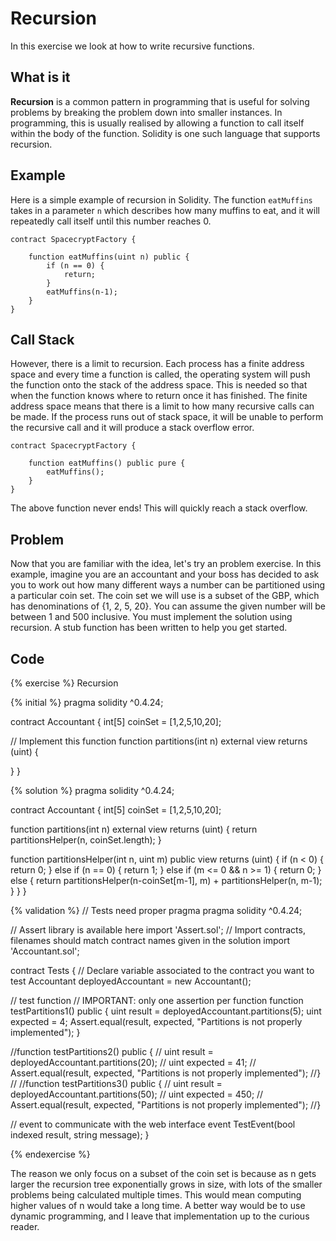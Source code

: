 ﻿
# Recursion


In this exercise we look at how to write recursive functions.

## What is it

**Recursion** is a common pattern in programming that is useful for solving problems by breaking the problem down into smaller instances. In programming, this is usually realised by allowing a function to call itself within the body of the function. Solidity is one such language that supports recursion.

## Example

Here is a simple example of recursion in Solidity. The function `eatMuffins` takes in a parameter `n` which describes how many muffins to eat, and it will repeatedly call itself until this number reaches 0.

```solidity
contract SpacecryptFactory {

	function eatMuffins(uint n) public {
		if (n == 0) {
			return;
		}
		eatMuffins(n-1);
	} 
}
```

## Call Stack

However, there is a limit to recursion. Each process has a finite address space and every time a function is called, the operating system will push the function onto the stack of the address space. This is needed so that when the function knows where to return once it has finished. The finite address space means that there is a limit to how many recursive calls can be made. If the process runs out of stack space, it will be unable to perform the recursive call and it will produce a stack overflow error.

```solidity
contract SpacecryptFactory {

	function eatMuffins() public pure {
		eatMuffins();
	} 
}
```
The above function never ends! This will quickly reach a stack overflow.

## Problem

Now that you are familiar with the idea, let's try an problem exercise. In this example, imagine you are an accountant and your boss has decided to ask you to work out how many different ways a number can be partitioned using a particular coin set. The coin set we will use is a subset of the GBP, which has denominations of {1, 2, 5, 20}. You can assume the given number will be between 1 and 500 inclusive. You must implement the solution using recursion. A stub function has been written to help you get started.

## Code

{% exercise %}
Recursion

{% initial %}
pragma solidity ^0.4.24;

contract Accountant {
  int[5] coinSet = [1,2,5,10,20];

  // Implement this function
  function partitions(int n) external view returns (uint) {
    
  }
}

{% solution %}
pragma solidity ^0.4.24;

contract Accountant {
  int[5] coinSet = [1,2,5,10,20];

  function partitions(int n) external view returns (uint) {
    return partitionsHelper(n, coinSet.length);
  }

  function partitionsHelper(int n, uint m) public view returns (uint) {
    if (n < 0) {
      return 0;
    } else if (n == 0) {
      return 1;
    } else if (m <= 0 && n >= 1) {
      return 0;
    } else {
      return partitionsHelper(n-coinSet[m-1], m) + partitionsHelper(n, m-1);
    }
  }
}

{% validation %}
// Tests need proper pragma
pragma solidity ^0.4.24;

// Assert library is available here
import 'Assert.sol';
// Import contracts, filenames should match contract names given in the solution
import 'Accountant.sol';

contract Tests {
  // Declare variable associated to the contract you want to test
  Accountant deployedAccountant = new Accountant();

  // test function
  // IMPORTANT: only one assertion per function
  function testPartitions1() public {
    uint result = deployedAccountant.partitions(5);
    uint expected = 4;
    Assert.equal(result, expected, "Partitions is not properly implemented");
  }
  
  //function testPartitions2() public {
  //  uint result = deployedAccountant.partitions(20);
  //  uint expected = 41;
  //  Assert.equal(result, expected, "Partitions is not properly implemented");
  //}
  //
  //function testPartitions3() public {
  //  uint result = deployedAccountant.partitions(50);
  //  uint expected = 450;
  //  Assert.equal(result, expected, "Partitions is not properly implemented");
  //}

  // event to communicate with the web interface
  event TestEvent(bool indexed result, string message);
}

{% endexercise %}

The reason we only focus on a subset of the coin set is because as n gets larger the recursion tree exponentially grows in size, with lots of the smaller problems being calculated multiple times. This would mean computing higher values of n would take a long time. A better way would be to use dynamic programming, and I leave that implementation up to the curious reader.
